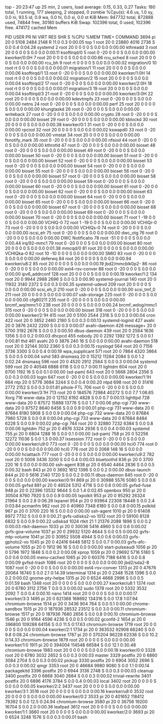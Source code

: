 top - 20:23:47 up 25 min,  2 users,  load average: 0.15, 0.33, 0.27
Tasks: 180 total,   1 running, 177 sleeping,   2 stopped,   0 zombie
%Cpu(s):  4.6 us,  1.0 sy,  0.0 ni, 93.5 id,  0.9 wa,  0.0 hi,  0.0 si,  0.0 st
KiB Mem:    947732 total,   872888 used,    74844 free,    30180 buffers
KiB Swap:   102396 total,        0 used,   102396 free.   474172 cached Mem

  PID USER      PR  NI    VIRT    RES    SHR S  %CPU %MEM     TIME+ COMMAND
 3694 pi        20   0    5108   2484   2148 R  11.0  0.3   0:00.05 top
    1 root      20   0   23880   4016   2736 S   0.0  0.4   0:04.28 systemd
    2 root      20   0       0      0      0 S   0.0  0.0   0:00.00 kthreadd
    3 root      20   0       0      0      0 S   0.0  0.0   0:00.11 ksoftirqd/0
    5 root       0 -20       0      0      0 S   0.0  0.0   0:00.00 kworker/0:0H
    7 root      20   0       0      0      0 S   0.0  0.0   0:00.66 rcu_sched
    8 root      20   0       0      0      0 S   0.0  0.0   0:00.00 rcu_bh
    9 root      rt   0       0      0      0 S   0.0  0.0   0:00.02 migration/0
   10 root      rt   0       0      0      0 S   0.0  0.0   0:00.01 migration/1
   11 root      20   0       0      0      0 S   0.0  0.0   0:00.06 ksoftirqd/1
   13 root       0 -20       0      0      0 S   0.0  0.0   0:00.00 kworker/1:0H
   14 root      rt   0       0      0      0 S   0.0  0.0   0:00.02 migration/2
   15 root      20   0       0      0      0 S   0.0  0.0   0:00.04 ksoftirqd/2
   17 root       0 -20       0      0      0 S   0.0  0.0   0:00.00 kworker/2:0H
   18 root      rt   0       0      0      0 S   0.0  0.0   0:00.01 migration/3
   19 root      20   0       0      0      0 S   0.0  0.0   0:00.04 ksoftirqd/3
   21 root       0 -20       0      0      0 S   0.0  0.0   0:00.00 kworker/3:0H
   22 root      20   0       0      0      0 S   0.0  0.0   0:00.00 kdevtmpfs
   23 root       0 -20       0      0      0 S   0.0  0.0   0:00.00 netns
   24 root       0 -20       0      0      0 S   0.0  0.0   0:00.00 perf
   25 root      20   0       0      0      0 S   0.0  0.0   0:00.00 khungtaskd
   26 root       0 -20       0      0      0 S   0.0  0.0   0:00.00 writeback
   27 root       0 -20       0      0      0 S   0.0  0.0   0:00.00 crypto
   28 root       0 -20       0      0      0 S   0.0  0.0   0:00.00 bioset
   29 root       0 -20       0      0      0 S   0.0  0.0   0:00.00 kblockd
   30 root      20   0       0      0      0 S   0.0  0.0   0:00.38 kworker/0:1
   31 root       0 -20       0      0      0 S   0.0  0.0   0:00.00 rpciod
   32 root      20   0       0      0      0 S   0.0  0.0   0:00.02 kswapd0
   33 root       0 -20       0      0      0 S   0.0  0.0   0:00.00 vmstat
   34 root      20   0       0      0      0 S   0.0  0.0   0:00.00 fsnotify_mark
   35 root       0 -20       0      0      0 S   0.0  0.0   0:00.00 nfsiod
   44 root       0 -20       0      0      0 S   0.0  0.0   0:00.00 kthrotld
   47 root       0 -20       0      0      0 S   0.0  0.0   0:00.00 bioset
   48 root       0 -20       0      0      0 S   0.0  0.0   0:00.00 bioset
   49 root       0 -20       0      0      0 S   0.0  0.0   0:00.00 bioset
   50 root       0 -20       0      0      0 S   0.0  0.0   0:00.00 bioset
   51 root       0 -20       0      0      0 S   0.0  0.0   0:00.00 bioset
   52 root       0 -20       0      0      0 S   0.0  0.0   0:00.00 bioset
   53 root       0 -20       0      0      0 S   0.0  0.0   0:00.00 bioset
   54 root       0 -20       0      0      0 S   0.0  0.0   0:00.00 bioset
   55 root       0 -20       0      0      0 S   0.0  0.0   0:00.00 bioset
   56 root       0 -20       0      0      0 S   0.0  0.0   0:00.00 bioset
   57 root       0 -20       0      0      0 S   0.0  0.0   0:00.00 bioset
   58 root       0 -20       0      0      0 S   0.0  0.0   0:00.00 bioset
   59 root       0 -20       0      0      0 S   0.0  0.0   0:00.00 bioset
   60 root       0 -20       0      0      0 S   0.0  0.0   0:00.00 bioset
   61 root       0 -20       0      0      0 S   0.0  0.0   0:00.00 bioset
   62 root       0 -20       0      0      0 S   0.0  0.0   0:00.00 bioset
   63 root       0 -20       0      0      0 S   0.0  0.0   0:00.00 bioset
   64 root       0 -20       0      0      0 S   0.0  0.0   0:00.00 bioset
   65 root       0 -20       0      0      0 S   0.0  0.0   0:00.00 bioset
   66 root       0 -20       0      0      0 S   0.0  0.0   0:00.00 bioset
   67 root       0 -20       0      0      0 S   0.0  0.0   0:00.00 bioset
   68 root       0 -20       0      0      0 S   0.0  0.0   0:00.00 bioset
   69 root       0 -20       0      0      0 S   0.0  0.0   0:00.00 bioset
   70 root       0 -20       0      0      0 S   0.0  0.0   0:00.00 bioset
   71 root       1 -19       0      0      0 S   0.0  0.0   0:00.00 VCHIQ-0
   72 root       1 -19       0      0      0 S   0.0  0.0   0:00.00 VCHIQr-0
   73 root       0 -20       0      0      0 S   0.0  0.0   0:00.00 VCHIQs-0
   74 root       0 -20       0      0      0 S   0.0  0.0   0:00.00 iscsi_eh
   75 root       0 -20       0      0      0 S   0.0  0.0   0:00.00 dwc_otg
   76 root       0 -20       0      0      0 S   0.0  0.0   0:00.00 DWC Notificatio
   78 root     -51   0       0      0      0 S   0.0  0.0   0:00.44 irq/92-mmc1
   79 root       0 -20       0      0      0 S   0.0  0.0   0:00.00 bioset
   80 root      20   0       0      0      0 S   0.0  0.0   0:01.38 mmcqd/0
   81 root      20   0       0      0      0 S   0.0  0.0   0:00.00 VCHIQka-0
   82 root      10 -10       0      0      0 S   0.0  0.0   0:00.00 SMIO
   83 root       0 -20       0      0      0 S   0.0  0.0   0:00.00 deferwq
   84 root      20   0       0      0      0 S   0.0  0.0   0:00.94 kworker/u8:2
   85 root      20   0       0      0      0 S   0.0  0.0   0:00.19 jbd2/mmcblk0p2-
   86 root       0 -20       0      0      0 S   0.0  0.0   0:00.00 ext4-rsv-conver
   88 root       0 -20       0      0      0 S   0.0  0.0   0:00.00 ipv6_addrconf
  128 root      20   0       0      0      0 S   0.0  0.0   0:00.19 kworker/1:2
  134 root      20   0    9944   2988   2696 S   0.0  0.3   0:00.90 systemd-journal
  140 root      20   0   11932   3140   2372 S   0.0  0.3   0:00.35 systemd-udevd
  209 root      20   0       0      0      0 S   0.0  0.0   0:00.00 scsi_eh_0
  210 root       0 -20       0      0      0 S   0.0  0.0   0:00.00 scsi_tmf_0
  211 root      20   0       0      0      0 S   0.0  0.0   0:00.07 usb-storage
  225 root       0 -20       0      0      0 S   0.0  0.0   0:00.00 cfg80211
  235 root       0 -20       0      0      0 S   0.0  0.0   0:00.00 brcmf_wq/mmc1:0
  238 root      20   0       0      0      0 S   0.0  0.0   0:00.24 brcmf_wdog/mmc1
  315 root       0 -20       0      0      0 S   0.0  0.0   0:00.00 bioset
  318 root       0 -20       0      0      0 S   0.0  0.0   0:00.00 kworker/2:1H
  415 root      20   0    5100   2544   2316 S   0.0  0.3   0:00.04 cron
  422 root      20   0    3852   2460   2180 S   0.0  0.3   0:00.13 systemd-logind
  427 avahi     20   0    3876   2432   2200 S   0.0  0.3   0:00.07 avahi-daemon
  428 message+  20   0    5700   3192   2676 S   0.0  0.3   0:00.50 dbus-daemon
  439 root      20   0    2564   1636   1356 S   0.0  0.2   0:00.03 dhcpcd
  455 nobody    20   0    2292   1392   1272 S   0.0  0.1   0:00.81 thd
  461 avahi     20   0    3876    240     16 S   0.0  0.0   0:00.00 avahi-daemon
  518 root      20   0   32144   3032   2360 S   0.0  0.3   0:00.15 rsyslogd
  564 root      20   0    7156   3736   3300 S   0.0  0.4   0:00.19 wpa_supplicant
  571 root      20   0    7864   4320   3864 S   0.0  0.5   0:00.04 sshd
  583 dnsmasq   20   0   15212  11284   2084 S   0.0  1.2   0:02.24 dnsmasq
  596 root      20   0    4520   2912   2564 S   0.0  0.3   0:00.04 systemd
  599 root      20   0   40548   6888   6116 S   0.0  0.7   0:00.11 lightdm
  604 root      20   0    6700   1192     16 S   0.0  0.1   0:00.00 (sd-pam)
  643 root      20   0    5668   2804   2356 S   0.0  0.3   0:00.03 login
  647 root       0 -20       0      0      0 S   0.0  0.0   0:00.00 kworker/1:1H
  664 ntp       20   0    5776   3684   3244 S   0.0  0.4   0:00.20 ntpd
  698 root      20   0   31416   2772   2152 S   0.0  0.3   0:01.81 pihole-FTL
  706 root       0 -20       0      0      0 S   0.0  0.0   0:00.00 kworker/3:1H
  713 root      20   0  184576  72984  40272 S   0.0  7.7   1:06.65 Xorg
  716 www-data  20   0   12152   6192   4828 S   0.0  0.7   0:00.13 lighttpd
  728 www-data  20   0   87572  15888  13776 S   0.0  1.7   0:00.06 php-cgi
  730 www-data  20   0   87572   8640   6456 S   0.0  0.9   0:00.01 php-cgi
  731 www-data  20   0   87684   8180   5908 S   0.0  0.9   0:00.04 php-cgi
  732 www-data  20   0   87684   7980   5728 S   0.0  0.8   0:00.04 php-cgi
  733 www-data  20   0   87684   8484   6228 S   0.0  0.9   0:00.02 php-cgi
  744 root      20   0   32880   7232   6384 S   0.0  0.8   0:00.06 lightdm
  752 pi        20   0    4976   3324   2936 S   0.0  0.4   0:00.03 systemd
  755 pi        20   0    6804   1288     16 S   0.0  0.1   0:00.00 (sd-pam)
  758 pi        20   0   52256  12272  11036 S   0.0  1.3   0:00.37 lxsession
  772 root       0 -20       0      0      0 S   0.0  0.0   0:00.00 kworker/u9:0
  773 root       0 -20       0      0      0 S   0.0  0.0   0:00.00 hci0
  774 root       0 -20       0      0      0 S   0.0  0.0   0:00.00 hci0
  776 root      20   0    2068    148     16 S   0.0  0.0   0:00.00 hciattach
  777 root       0 -20       0      0      0 S   0.0  0.0   0:00.00 kworker/u9:2
  782 root      20   0    5008   3436   3200 S   0.0  0.4   0:00.03 bluetoothd
  836 pi        20   0    3700    220     16 S   0.0  0.0   0:00.00 ssh-agent
  838 pi        20   0    6540   4464   2836 S   0.0  0.5   0:00.32 bash
  843 pi        20   0    3692   1612   1396 S   0.0  0.2   0:00.00 dbus-launch
  844 pi        20   0    5616   2140   1720 S   0.0  0.2   0:00.11 dbus-daemon
  845 root       0 -20       0      0      0 S   0.0  0.0   0:00.00 kworker/0:1H
  869 pi        20   0   30988   5576   5080 S   0.0  0.6   0:00.05 gvfsd
  881 pi        20   0   48524   5312   4716 S   0.0  0.6   0:00.05 gvfsd-fuse
  948 pi        20   0   22396  13532   9644 S   0.0  1.4   0:02.65 openbox
  950 pi        20   0   30504   8760   7920 S   0.0  0.9   0:00.05 lxpolkit
  953 pi        20   0   95292  26324  21964 S   0.0  2.8   0:06.26 lxpanel
  954 pi        20   0   93964  22308  18448 S   0.0  2.4   0:03.84 pcmanfm
  962 root      20   0   40960   7348   6180 S   0.0  0.8   0:00.15 polkitd
  967 pi        20   0    3700    220     16 S   0.0  0.0   0:00.00 ssh-agent
 1010 pi        20   0   61408   8972   7732 S   0.0  0.9   0:00.21 gvfs-udisks2-vo
 1012 root      20   0   59100   8128   6832 S   0.0  0.9   0:00.22 udisksd
 1024 rtkit     21   1   21376   2088   1896 S   0.0  0.2   0:00.03 rtkit-daemon
 1033 pi        20   0   30036   5416   4960 S   0.0  0.6   0:00.02 gvfs-goa-volume
 1037 pi        20   0   29932   5120   4644 S   0.0  0.5   0:00.02 gvfs-mtp-volume
 1041 pi        20   0   30952   5508   4944 S   0.0  0.6   0:00.03 gvfs-gphoto2-vo
 1045 pi        20   0   42416   6448   5812 S   0.0  0.7   0:00.03 gvfs-afc-volume
 1055 pi        20   0    1912     96     16 S   0.0  0.0   0:00.00 start-pulseaudi
 1056 pi        20   0    5796   1972   1848 S   0.0  0.2   0:00.08 xprop
 1059 pi        20   0   29692   5716   5180 S   0.0  0.6   0:00.05 menu-cached
 1065 pi        20   0   60376   7188   6416 S   0.0  0.8   0:00.09 gvfsd-trash
 1086 root      20   0       0      0      0 S   0.0  0.0   0:00.00 jbd2/sda2-8
 1087 root       0 -20       0      0      0 S   0.0  0.0   0:00.00 ext4-rsv-conver
 1313 pi        20   0   47676  20064  16740 S   0.0  2.1   0:14.39 lxterminal
 1314 pi        20   0    2348   1528   1396 S   0.0  0.2   0:00.02 gnome-pty-helpe
 1315 pi        20   0    6524   4668   2996 S   0.0  0.5   0:01.59 bash
 1348 root      20   0       0      0      0 S   0.0  0.0   0:00.27 kworker/u8:1
 1374 root      20   0    6780   3112   2756 T   0.0  0.3   0:00.02 sudo
 1378 root      20   0    5332   3532   2092 T   0.0  0.4   0:00.10 nano
 1414 root      20   0       0      0      0 S   0.0  0.0   0:00.17 kworker/3:3
 1495 pi        20   0  621368 168692 134316 S   0.0 17.8   1:07.94 chromium-browse
 1514 pi        20   0    3436    904    764 S   0.0  0.1   0:00.00 chrome-sandbox
 1515 pi        20   0  187936  28532  23512 S   0.0  3.0   0:00.11 chromium-browse
 1517 pi        20   0  187936   7680   2656 S   0.0  0.8   0:00.10 chromium-browse
 1546 pi        20   0    9164   4596   4236 S   0.0  0.5   0:00.02 gconfd-2
 1654 pi        20   0  396800 109288  64156 S   0.0 11.5   0:17.63 chromium-browse
 1719 root      20   0       0      0      0 S   0.0  0.0   0:00.04 kworker/2:1
 1734 pi        20   0  363532  92908  66240 S   0.0  9.8   0:08.24 chromium-browse
 1787 pi        20   0  370204  96228  62336 S   0.0 10.2   0:14.33 chromium-browse
 1879 root      20   0       0      0      0 S   0.0  0.0   0:00.00 kworker/1:0
 1911 pi        20   0  394004 114548  66584 S   0.0 12.1   0:30.48 chromium-browse
 1983 root      20   0       0      0      0 S   0.0  0.0   0:00.18 kworker/0:0
 3328 root      20   0    6780   3032   2652 S   0.0  0.3   0:00.03 master
 3329 postfix   20   0    6860   3084   2704 S   0.0  0.3   0:00.02 pickup
 3330 postfix   20   0    6904   3052   2696 S   0.0  0.3   0:00.02 qmgr
 3353 root      20   0   46684   9980   9080 S   0.0  1.1   0:00.14 packagekitd
 3396 postfix   20   0    6944   3136   2748 S   0.0  0.3   0:00.03 cleanup
 3400 postfix   20   0    6868   3040   2684 S   0.0  0.3   0:00.02 trivial-rewrite
 3401 postfix   20   0    6896   4176   3784 S   0.0  0.4   0:00.03 local
 3402 root      20   0       0      0      0 S   0.0  0.0   0:00.05 kworker/2:2
 3437 root      20   0       0      0      0 S   0.0  0.0   0:00.00 kworker/3:1
 3516 root      20   0       0      0      0 S   0.0  0.0   0:00.16 kworker/u8:0
 3532 root      20   0       0      0      0 S   0.0  0.0   0:00.00 kworker/0:2
 3533 pi        20   0  401652 118412  78392 S   0.0 12.5   0:24.94 chromium-browse
 3580 pi        20   0   36756  19200  16704 S   0.0  2.0   0:00.36 leafpad
 3612 root      20   0       0      0      0 S   0.0  0.0   0:00.00 kworker/1:1
 3660 root      20   0       0      0      0 S   0.0  0.0   0:00.00 kworker/2:0
 3693 pi        20   0    6524   3248   1576 S   0.0  0.3   0:00.01 bash
